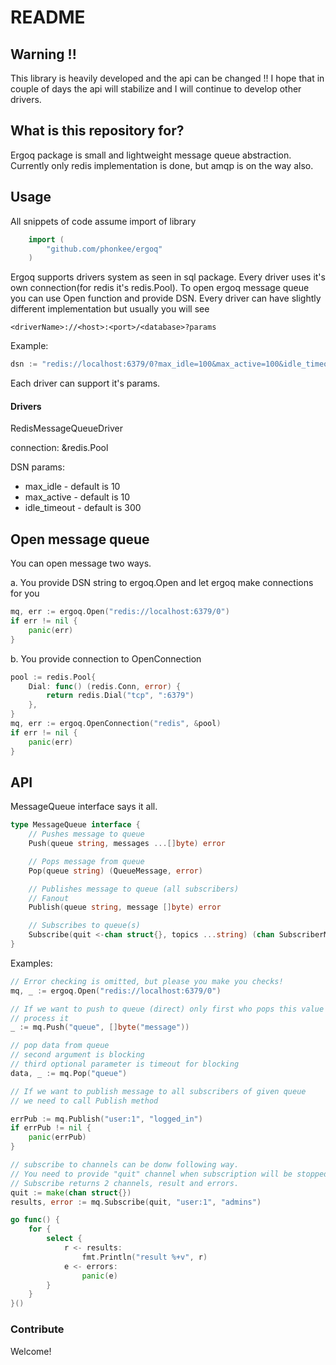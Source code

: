 # README #

## Warning !! ##
This library is heavily developed and the api can be changed !! 
I hope that in couple of days the api will stabilize and I will continue
to develop other drivers.


## What is this repository for? ##

Ergoq package is small and lightweight message queue abstraction.
Currently only redis implementation is done, but amqp is on the way also.


## Usage ##

All snippets of code assume import of library

```go
	import (
		"github.com/phonkee/ergoq"
	)
```

Ergoq supports drivers system as seen in sql package. Every driver uses it's own connection(for redis it's redis.Pool).
To open ergoq message queue you can use Open function and provide DSN. 
Every driver can have slightly different implementation but usually you will see

	<driverName>://<host>:<port>/<database>?params

Example:

```go
dsn := "redis://localhost:6379/0?max_idle=100&max_active=100&idle_timeout=200"
```

Each driver can support it's params. 

#### Drivers ####

RedisMessageQueueDriver

connection: &redis.Pool

DSN params:

* max_idle - default is 10
* max_active - default is 10
* idle_timeout - default is 300




## Open message queue ##

You can open message two ways. 

a. You provide DSN string to ergoq.Open and let ergoq make connections for you

```go
mq, err := ergoq.Open("redis://localhost:6379/0")
if err != nil {
	panic(err)
}
```

b. You provide connection to OpenConnection

```go
pool := redis.Pool{
	Dial: func() (redis.Conn, error) {
		return redis.Dial("tcp", ":6379")
	},
}
mq, err := ergoq.OpenConnection("redis", &pool)
if err != nil {
	panic(err)
}
```

## API ##

MessageQueue interface says it all.

```go
type MessageQueue interface {
	// Pushes message to queue
	Push(queue string, messages ...[]byte) error

	// Pops message from queue
	Pop(queue string) (QueueMessage, error)

	// Publishes message to queue (all subscribers)
	// Fanout
	Publish(queue string, message []byte) error

	// Subscribes to queue(s)
	Subscribe(quit <-chan struct{}, topics ...string) (chan SubscriberMessage, chan error)
}
```


Examples:

```go
// Error checking is omitted, but please you make you checks!
mq, _ := ergoq.Open("redis://localhost:6379/0")

// If we want to push to queue (direct) only first who pops this value will
// process it
_ := mq.Push("queue", []byte("message"))

// pop data from queue
// second argument is blocking
// third optional parameter is timeout for blocking
data, _ := mq.Pop("queue")

// If we want to publish message to all subscribers of given queue
// we need to call Publish method

errPub := mq.Publish("user:1", "logged_in")
if errPub != nil {
	panic(errPub)
}

// subscribe to channels can be donw following way.
// You need to provide "quit" channel when subscription will be stopped.
// Subscribe returns 2 channels, result and errors.
quit := make(chan struct{})
results, error := mq.Subscribe(quit, "user:1", "admins")

go func() {
	for {
		select {
			r <- results:
				fmt.Println("result %+v", r)
			e <- errors:
				panic(e)
		}
	}
}()
```

### Contribute ###

Welcome!
